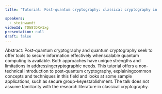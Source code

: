```yaml
---
title: "Tutorial: Post-quantum cryptography: classical cryptography in the quantum age (Chair: Bo-Yin Yang)"

speakers:
  - steinwandt
videoId: TOG8tDXv1xg
presentation: null
draft: false
---
```

Abstract: Post-quantum cryptography and quantum cryptography seek to offer tools to secure information effectively whenscalable quantum computing is available. Both approaches have unique strengths and limitations in addressingcryptographic needs. This tutorial
offers a non-technical introduction to post-quantum cryptography, explainingcommon concepts and techniques in this field and looks at some sample applications, such as secure group-keyestablishment. The talk does not assume familiarity with the research literature in classical cryptography.

<!-- fields to use above: -->
<!-- videoId: "Vfl9pPh6ipI" -->
<!-- presentation: "/slides/invited-MargaridaPereira.pdf" -->
